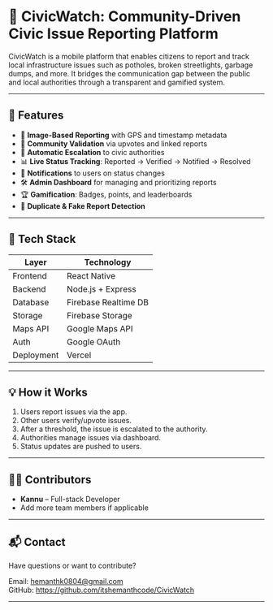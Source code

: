 # 🚀 CivicWatch: Community-Driven Civic Issue Reporting Platform

CivicWatch is a mobile platform that enables citizens to report and track local infrastructure issues such as potholes, broken streetlights, garbage dumps, and more. It bridges the communication gap between the public and local authorities through a transparent and gamified system.

---

## 📱 Features

- 📸 **Image-Based Reporting** with GPS and timestamp metadata  
- 👥 **Community Validation** via upvotes and linked reports  
- 🚨 **Automatic Escalation** to civic authorities  
- 📊 **Live Status Tracking**: Reported → Verified → Notified → Resolved  
- 🔔 **Notifications** to users on status changes  
- 🛠 **Admin Dashboard** for managing and prioritizing reports  
- 🏆 **Gamification**: Badges, points, and leaderboards  
- 🧹 **Duplicate & Fake Report Detection**

---

## 🔧 Tech Stack

| Layer      | Technology           |
|------------|----------------------|
| Frontend   | React Native         |
| Backend    | Node.js + Express    |
| Database   | Firebase Realtime DB |
| Storage    | Firebase Storage     |
| Maps API   | Google Maps API      |
| Auth       | Google OAuth         |
| Deployment | Vercel               |

---

## 💡 How it Works

1. Users report issues via the app.
2. Other users verify/upvote issues.
3. After a threshold, the issue is escalated to the authority.
4. Authorities manage issues via dashboard.
5. Status updates are pushed to users.

---

## 👨‍💻 Contributors

- **Kannu** – Full-stack Developer  
- Add more team members if applicable

---

## 📬 Contact

Have questions or want to contribute?

Email: hemanthk0804@gmail.com  
GitHub: https://github.com/itshemanthcode/CivicWatch

---
